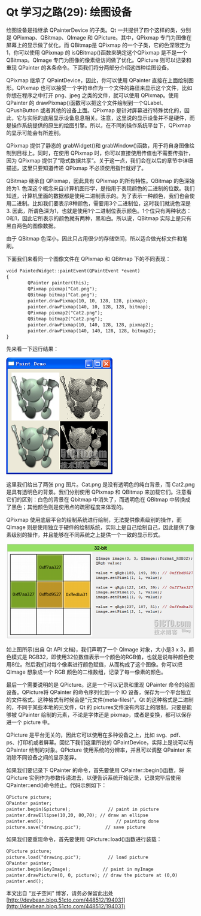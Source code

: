 # Qt 学习之路(29): 绘图设备

绘图设备是指继承 QPainterDevice 的子类。Qt 一共提供了四个这样的类，分别是 QPixmap、QBitmap、QImage 和 QPicture。其中，QPixmap 专门为图像在屏幕上的显示做了优化，而 QBitmap是 QPixmap 的一个子类，它的色深限定为1，你可以使用 QPixmap 的 isQBitmap()函数来确定这个QPixmap 是不是一个 QBitmap。QImage 专门为图像的像素级访问做了优化。QPicture 则可以记录和重现 QPainter 的各条命令。下面我们将分两部分介绍这四种绘图设备。

QPixmap 继承了 QPaintDevice，因此，你可以使用 QPainter 直接在上面绘制图形。QPixmap 也可以接受一个字符串作为一个文件的路径来显示这个文件，比如你想在程序之中打开 png、jpeg 之类的文件，就可以使用 QPixmap。使用 QPainter 的 drawPixmap()函数可以把这个文件绘制到一个QLabel、QPushButton 或者其他的设备上面。QPixmap 是针对屏幕进行特殊优化的，因此，它与实际的底层显示设备息息相关。注意，这里说的显示设备并不是硬件，而是操作系统提供的原生的绘图引擎。所以，在不同的操作系统平台下，QPixmap 的显示可能会有所差别。
 
QPixmap 提供了静态的 grabWidget()和 grabWindow()函数，用于将自身图像绘制到目标上。同时，在使用 QPixmap 时，你可以直接使用传值也不需要传指针，因为 QPixmap 提供了“隐式数据共享”。关于这一点，我们会在以后的章节中详细描述，这里只要知道传递 QPixmap 不必须使用指针就好了。 

 
QBitmap 继承自 QPixmap，因此具有 QPixmap 的所有特性。QBitmap 的色深始终为1. 色深这个概念来自计算机图形学，是指用于表现颜色的二进制的位数。我们知道，计算机里面的数据都是使用二进制表示的。为了表示一种颜色，我们也会使用二进制。比如我们要表示8种颜色，需要用3个二进制位，这时我们就说色深是3. 因此，所谓色深为1，也就是使用1个二进制位表示颜色。1个位只有两种状态：0和1，因此它所表示的颜色就有两种，黑和白。所以说，QBitmap 实际上是只有黑白两色的图像数据。
 
由于 QBitmap 色深小，因此只占用很少的存储空间，所以适合做光标文件和笔刷。
 
下面我们来看同一个图像文件在 QPixmap 和 QBitmap 下的不同表现：

```
void PaintedWidget::paintEvent(QPaintEvent *event) 
{ 
        QPainter painter(this); 
        QPixmap pixmap("Cat.png"); 
        QBitmap bitmap("Cat.png"); 
        painter.drawPixmap(10, 10, 128, 128, pixmap); 
        painter.drawPixmap(140, 10, 128, 128, bitmap); 
        QPixmap pixmap2("Cat2.png"); 
        QBitmap bitmap2("Cat2.png"); 
        painter.drawPixmap(10, 140, 128, 128, pixmap2); 
        painter.drawPixmap(140, 140, 128, 128, bitmap2); 
}
```

先来看一下运行结果：

![](images/50.png)

这里我们给出了两张 png 图片。Cat.png 是没有透明色的纯白背景，而 Cat2.png 是具有透明色的背景。我们分别使用 QPixmap 和 QBitmap 来加载它们。注意看它们的区别：白色的背景在 Qbitmap 中消失了，而透明色在 QBitmap 中转换成了黑色；其他颜色则是使用点的疏密程度来体现的。
 
QPixmap 使用底层平台的绘制系统进行绘制，无法提供像素级别的操作，而 QImage 则是使用独立于硬件的绘制系统，实际上是自己绘制自己，因此提供了像素级别的操作，并且能够在不同系统之上提供一个一致的显示形式。

![](images/51.png)

如上图所示(出自 Qt API 文档)，我们声明了一个 QImage 对象，大小是3 x 3，颜色模式是 RGB32，即使用32位数值表示一个颜色的RGB值，也就是说每种颜色使用8位。然后我们对每个像素进行颜色赋值，从而构成了这个图像。你可以把 QImage 想象成一个 RGB 颜色的二维数组，记录了每一像素的颜色。
 
最后一个需要说明的是 QPicture。这是一个可以记录和重现 QPainter 命令的绘图设备。QPicture将 QPainter 的命令序列化到一个 IO 设备，保存为一个平台独立的文件格式。这种格式有时候会是“元文件(meta-files)”。Qt 的这种格式是二进制的，不同于某些本地的元文件，Qt 的 pictures文件没有内容上的限制，只要是能够被 QPainter 绘制的元素，不论是字体还是 pixmap，或者是变换，都可以保存进一个 picture 中。
 
QPicture 是平台无关的，因此它可以使用在多种设备之上，比如 svg、pdf、ps、打印机或者屏幕。回忆下我们这里所说的 QPaintDevice，实际上是说可以有 QPainter 绘制的对象。QPicture 使用系统的分辨率，并且可以调整 QPainter 来消除不同设备之间的显示差异。
 
如果我们要记录下 QPainter 的命令，首先要使用 QPainter::begin()函数，将 QPicture 实例作为参数传递进去，以便告诉系统开始记录，记录完毕后使用 QPainter::end()命令终止。代码示例如下：

```
QPicture picture; 
QPainter painter; 
painter.begin(&picture);              // paint in picture 
painter.drawEllipse(10,20, 80,70); // draw an ellipse 
painter.end();                           // painting done 
picture.save("drawing.pic");         // save picture
```

如果我们要重现命令，首先要使用 QPicture::load()函数进行装载：

```
QPicture picture; 
picture.load("drawing.pic");          // load picture 
QPainter painter; 
painter.begin(&myImage);            // paint in myImage 
painter.drawPicture(0, 0, picture); // draw the picture at (0,0) 
painter.end(); 
```

本文出自 “豆子空间” 博客，请务必保留此出处 [http://devbean.blog.51cto.com/448512/194031](http://devbean.blog.51cto.com/448512/194031)